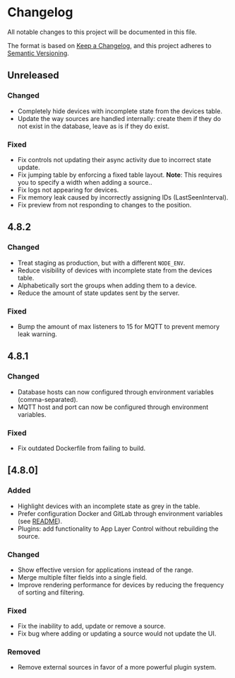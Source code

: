 # Changelog

All notable changes to this project will be documented in this file.

The format is based on [Keep a Changelog](https://keepachangelog.com/en/1.0.0/),
and this project adheres to [Semantic Versioning](https://semver.org/spec/v2.0.0.html).

## Unreleased

### Changed

- Completely hide devices with incomplete state from the devices table.
- Update the way sources are handled internally: create them if they do not exist in the database, leave as is if they do exist.

### Fixed

- Fix controls not updating their async activity due to incorrect state update.
- Fix jumping table by enforcing a fixed table layout.
  **Note**: This requires you to specify a width when adding a source..
- Fix logs not appearing for devices.
- Fix memory leak caused by incorrectly assigning IDs (LastSeenInterval).
- Fix preview from not responding to changes to the position.

## 4.8.2

### Changed

- Treat staging as production, but with a different `NODE_ENV`.
- Reduce visibility of devices with incomplete state from the devices table.
- Alphabetically sort the groups when adding them to a device.
- Reduce the amount of state updates sent by the server.

### Fixed

- Bump the amount of max listeners to 15 for MQTT to prevent memory leak warning.

## 4.8.1

### Changed

- Database hosts can now configured through environment variables (comma-separated).
- MQTT host and port can now be configured through environment variables.

### Fixed

- Fix outdated Dockerfile from failing to build.

## [4.8.0]

### Added

- Highlight devices with an incomplete state as grey in the table.
- Prefer configuration Docker and GitLab through environment variables (see [README](README.md)).
- Plugins: add functionality to App Layer Control without rebuilding the source.

### Changed

- Show effective version for applications instead of the range.
- Merge multiple filter fields into a single field.
- Improve rendering performance for devices by reducing the frequency of sorting and filtering.

### Fixed

- Fix the inability to add, update or remove a source.
- Fix bug where adding or updating a source would not update the UI.

### Removed

- Remove external sources in favor of a more powerful plugin system.
